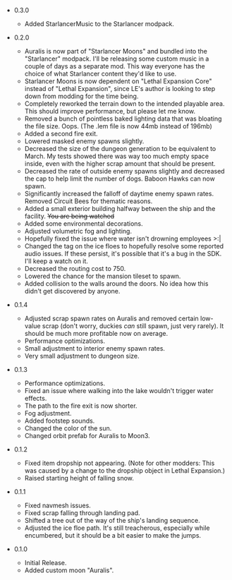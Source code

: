 - 0.3.0
  - Added StarlancerMusic to the Starlancer modpack.

- 0.2.0
  - Auralis is now part of "Starlancer Moons" and bundled into the "Starlancer" modpack. I'll be releasing some custom music in a couple of days as a separate mod. This way everyone has the choice of what Starlancer content they'd like to use.
  - Starlancer Moons is now dependent on "Lethal Expansion Core" instead of "Lethal Expansion", since LE's author is looking to step down from modding for the time being.
  - Completely reworked the terrain down to the intended playable area. This should improve performance, but please let me know.
  - Removed a bunch of pointless baked lighting data that was bloating the file size. Oops. (The .lem file is now 44mb instead of 196mb)
  - Added a second fire exit.
  - Lowered masked enemy spawns slightly.
  - Decreased the size of the dungeon generation to be equivalent to March. My tests showed there was way too much empty space inside, even with the higher scrap amount that should be present.
  - Decreased the rate of outside enemy spawns slightly and decreased the cap to help limit the number of dogs. Baboon Hawks can now spawn.
  - Significantly increased the falloff of daytime enemy spawn rates. Removed Circuit Bees for thematic reasons.
  - Added a small exterior building halfway between the ship and the facility. ~~You are being watched~~
  - Added some environmental decorations.
  - Adjusted volumetric fog and lighting.
  - Hopefully fixed the issue where water isn't drowning employees >:|
  - Changed the tag on the ice floes to hopefully resolve some reported audio issues. If these persist, it's possible that it's a bug in the SDK. I'll keep a watch on it.
  - Decreased the routing cost to 750.
  - Lowered the chance for the mansion tileset to spawn.
  - Added collision to the walls around the doors. No idea how this didn't get discovered by anyone.

- 0.1.4
  - Adjusted scrap spawn rates on Auralis and removed certain low-value scrap (don't worry, duckies _can_ still spawn, just very rarely). It should be much more profitable now on average.
  - Performance optimizations.
  - Small adjustment to interior enemy spawn rates.
  - Very small adjustment to dungeon size.

- 0.1.3
  - Performance optimizations.
  - Fixed an issue where walking into the lake wouldn't trigger water effects.
  - The path to the fire exit is now shorter.
  - Fog adjustment.
  - Added footstep sounds.
  - Changed the color of the sun.
  - Changed orbit prefab for Auralis to Moon3.

- 0.1.2
  - Fixed item dropship not appearing. (Note for other modders: This was caused by a change to the dropship object in Lethal Expansion.)
  - Raised starting height of falling snow.

- 0.1.1
  - Fixed navmesh issues.
  - Fixed scrap falling through landing pad.
  - Shifted a tree out of the way of the ship's landing sequence.
  - Adjusted the ice floe path. It's still treacherous, especially while encumbered, but it should be a bit easier to make the jumps.

- 0.1.0  
  - Initial Release.
  - Added custom moon "Auralis".